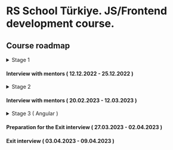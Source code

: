 # RS School Türkiye. JS/Frontend development course.

## Course roadmap

<details>
<summary>Stage 1</summary>

### Week #1

( 03.10.2022 - 09.10.2022 )

- [RS School introduction](../modules/rs-school-intro/)
  - Test: "RS app intro"
- [JS/FE developer](../modules/js-fe-developer/)
- [IDE](../modules/ide/)
- [Questions related to the week's information if any](https://forms.gle/4xkgtaUQ2tuniFg99)

### Week #2

( 10.10.2022 - 16.10.2022 )
- [Git](../modules/git/)
  - Test: "Git Quiz"
- [HTML basics](../modules/html-basics/)
  - Test: "HTML basic ENG S1"
- [Questions related to the week's information if any](https://forms.gle/4xkgtaUQ2tuniFg99)

### Week #3

( 17.10.2022 - 23.10.2022 )

- [CSS Basics](../modules/css-basics/)
  - Test: "CSS Basics (EN)"
- [Markdown](../modules/markdown/)
  - Task: [CV.Markdown](../tasks/CV(markdown)/CV(markdown).md)
- [Questions related to the week's information if any](https://forms.gle/4xkgtaUQ2tuniFg99)

### Week #4

( 24.10.2022 - 30.10.2022 )

- Task: [CV. HTML, CSS & Git Basics](../tasks/CV(markdown)/CV(HTML+CSS+Markdown).md)
- Submit task for cross-check: [CV. HTML, CSS & Git Basics. Cross-check](../tasks/CV(markdown)/CV(cross-check).md)
- [JS Basics. Part 1](../modules/js-basics-1/)
  - Test: "JS-basics. Part 1 (EN)"
- [Questions related to the week's information if any](https://forms.gle/4xkgtaUQ2tuniFg99)

### Week #5

( 31.10.2022 - 06.11.2022 )

- Cross-check.[CV. HTML, CSS & Git Basics](../tasks/CV(markdown)/CV(cross-check).md)
- [Figma](../modules/figma/)
- [JS Basics. Part 2](../modules/js-basics-2/)
  - Test: "JS-basics. Part 2 (EN)"
- [DevTools](../modules/devtools/)
- [Questions related to the week's information if any](https://forms.gle/4xkgtaUQ2tuniFg99)

### Week #6

( 07.11.2022 - 14.11.2022 )
- Task: [Online Zoo. Week 1](../tasks/online-zoo/online-zoo.md)
- [JS Basics. Part 3](../modules/js-basics-3/)
  - Test: "JS-basics. Part 3 (EN)"
  - Task: [Codewars: Strings, Numbers](../tasks/codewars/codewars.strings.numbers.md)
- [Questions related to the week's information if any](https://forms.gle/4xkgtaUQ2tuniFg99)

### Week #7

( 14.11.2022 - 21.11.2022 )

- Task: [Online Zoo. Week 2](../tasks/online-zoo/online-zoo.md)
- Cross-check: [Online Zoo. Week 1](../tasks/online-zoo/online-zoo.md#-cross-check-evaluation-criteria-week-1)
- [JS Arrays](../modules/js-arrays/)
  - Test: "JS Array. Basics"
- [JS Objects](../modules/js-objects/)
  - Test: "JS Object. Basics"
  - Task: [Codewars: Array, Object](../tasks/codewars/codewars.arrays.objects.md)
- [Questions related to the week's information if any](https://forms.gle/4xkgtaUQ2tuniFg99)

### Week #8

( 21.11.2022 - 27.11.2022 )

- Task: [BookShop.Week_1](../tasks/books-shop/books-shop.md)
- Cross-check: [Online Zoo. Week 2](../tasks/online-zoo/online-zoo.md#-cross-check-evaluation-criteria-week-2)
- Complete task: Codewars: Array, Object
- [DOM API](../modules/dom-api/)
  - Test: "DOM API (EN)"
- [Questions related to the week's information if any](https://forms.gle/4xkgtaUQ2tuniFg99)

### Week #9

( 28.11.2022 - 04.12.2022 )

- Task: [BookShop.Week_2](../tasks/books-shop/books-shop.md) (Deadline of submitting for cross-check - 04.12.2022 23.59 (GMT + 3))
- [DOM Events](../modules/dom-events/)
  - Test: "DOM Events (EN)"
- [Forms & Validation](../modules/forms-validation/)
- [Questions related to the week's information if any](https://forms.gle/4xkgtaUQ2tuniFg99)

### Week #10

( 5.12.2022 - 11.12.2022 )

- Cross-check.[BookShop.Week_2](../tasks/books-shop/books-shop.md)
- [CSS Flex](../modules/css-flex/)
  - Test: "Responsive & Flexbox (EN)"
- Task: [Shelter.Week_3](../tasks/shelter/README.md#week-3)
- [Questions related to the week's information if any](https://forms.gle/4xkgtaUQ2tuniFg99)

### Week #11

( 12.12.2022 - 18.12.2022 )

- [CSS Grid](../modules/css-grid/)
  - Test: "CSS Grid (EN)"
- Cross-check: [TBD]
- Task: [TBD]
- Task: [Self Presentation]
- [Questions related to the week's information if any](https://forms.gle/4xkgtaUQ2tuniFg99)

</details>

#### Interview with mentors ( 12.12.2022 - 25.12.2022 )

<details>
<summary>Stage 2</summary>

### Week #12

( 19.12.2022 - 25.12.2022 )

- Cross-check.Shelter
- [JS Classes & Prototypes](../modules/js-classes-prototypes/)
  - Test: "Inheritance (EN)"
  - Task: [Inheritance](../tasks/classes-inheritance/classes-inheritance.md)
- [Questions related to the week's information if any](https://forms.gle/4xkgtaUQ2tuniFg99)

### Week #13

( 26.12.2022 - 01.01.2023 )

- [HTTP/HTTPS. REST. WebSocket](../modules/http/)
- [Questions related to the week's information if any](https://forms.gle/4xkgtaUQ2tuniFg99)

### Week #14

( 02.01.2023 - 08.01.2023 )

- [JS Async Programming](../modules/js-async/)
  - Test: "Async (EN)"
  - Task: [TBD]
- [Questions related to the week's information if any](https://forms.gle/4xkgtaUQ2tuniFg99)

### Week #15

( 09.01.2023 - 15.01.2023 )

- Continue task: [TBD]
- [JS Modules](../modules/js-../modules/)
- [Questions related to the week's information if any](https://forms.gle/4xkgtaUQ2tuniFg99)

### Week #16

( 16.01.2023 - 22.01.2023 )

- Complete task: [TBD]
- [NPM](../modules/npm/)
  - Test: "NPM basics (EN)"
- [Webpack](../modules/webpack/)
  - Test: "Webpack Basics"
- [Questions related to the week's information if any](https://forms.gle/4xkgtaUQ2tuniFg99)

### Week #17

( 23.01.2023 - 29.01.2023 )

- Task: [Core JS 101](../tasks/core-js-101/core-js-101.md)
- [Browser API](../modules/browser-api/)
  - Test: "Browser API (EN)"
- [Questions related to the week's information if any](https://forms.gle/4xkgtaUQ2tuniFg99)

### Week #18

( 30.01.2023 - 05.02.2023 )

- Complete task: [Core JS 101](../tasks/core-js-101/core-js-101.md)
- [Design Patterns](../modules/design-patterns/)
  - Test: "Software Design Patterns (EN)"
- [Software Design Principles](../modules/design-principles/)
  - Test: "Software Design Principles (EN)"
- [Questions related to the week's information if any](https://forms.gle/4xkgtaUQ2tuniFg99)

### Week #19

( 06.02.2023 - 12.02.2023 )

- [TypeScript](../modules/typescript/)
  - Test: "TypeScript Test (EN)"
  - Task: [TypeScript](../tasks/typescript/typescript.md)
- [Questions related to the week's information if any](https://forms.gle/4xkgtaUQ2tuniFg99)

### Week #20

( 13.02.2023 - 19.02.2023 )

- [Testing](../modules/testing/)
  - Test: "Testing Quiz (EN)"
  - Task: [Unit tests](../tasks/unit-tests/unit-tests.md)
- [Software Development Lifecycle](../modules/sdlc/)
- [Questions related to the week's information if any](https://forms.gle/4xkgtaUQ2tuniFg99)

### Week #21

( 20.02.2023 - 26.02.2023 )

- [Preparing to interview](../modules/interview-core-js/interview.md)

</details>

#### Interview with mentors ( 20.02.2023 - 12.03.2023 )

<details>
<summary>Stage 3 ( Angular )</summary>

### Week #22

( 27.02.2023 - 05.03.2023 )

- [Angular. Intro](../modules/angular/intro)
- [Angular. Components](../modules/angular/components)
- [Angular. Directives & Pipes](../modules/angular/directives-and-pipes)

### Week #23

( 06.03.2023 - 12.03.2023 )

- [Angular. Modules & Services](../modules/angular/modules-and-services)
- [Angular. HTTP](../modules/angular/http)
- [Angular. Routing](../modules/angular/routing)
- Begin task: [Project management system](../tasks/angular/project-management-system.md)

### Week #24

( 13.03.2023 - 19.03.2023 )

- [Angular. RxJs & Observables](../modules/angular/rxjs)
- [Angular. NgRx & Redux](../modules/angular/redux)
- Continue task: [Project management system](../tasks/angular/project-management-system.md)

### Week #25

( 20.03.2023 - 26.03.2023 )

- [Angular. Forms](../modules/angular/forms)
- [Angular. Unit testing](../modules/angular/unit-test)
- Continue task: [Project management system](../tasks/angular/project-management-system.md)

### Week #26 - 27

( 27.03.2023 - 02.04.2023 )

- Complete task: [Project management system](../tasks/angular/project-management-system.md)

</details>

#### Preparation for the Exit interview ( 27.03.2023 - 02.04.2023 )

#### Exit interview ( 03.04.2023 - 09.04.2023 )
